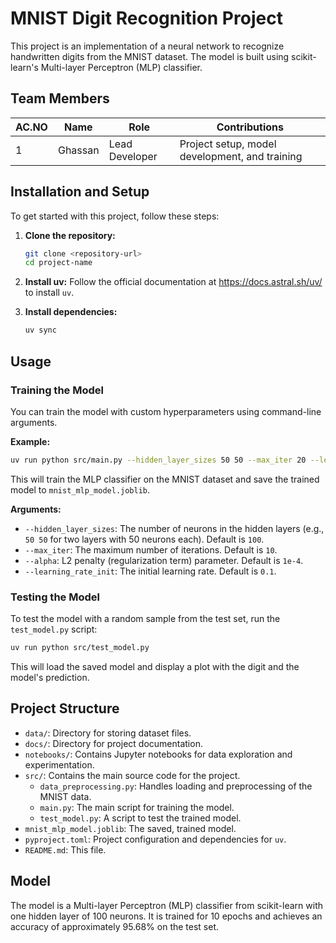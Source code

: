 # MNIST Digit Recognition Project

This project is an implementation of a neural network to recognize handwritten digits from the MNIST dataset. The model is built using scikit-learn's Multi-layer Perceptron (MLP) classifier.

## Team Members

| AC.NO | Name | Role | Contributions |
|----|------|------|---------------|
| 1 | Ghassan | Lead Developer | Project setup, model development, and training |

## Installation and Setup

To get started with this project, follow these steps:

1.  **Clone the repository:**
    ```bash
    git clone <repository-url>
    cd project-name
    ```

2.  **Install uv:**
    Follow the official documentation at https://docs.astral.sh/uv/ to install `uv`.

3.  **Install dependencies:**
    ```bash
    uv sync
    ```

## Usage

### Training the Model

You can train the model with custom hyperparameters using command-line arguments.

**Example:**

```bash
uv run python src/main.py --hidden_layer_sizes 50 50 --max_iter 20 --learning_rate_init 0.01
```

This will train the MLP classifier on the MNIST dataset and save the trained model to `mnist_mlp_model.joblib`.

**Arguments:**

-   `--hidden_layer_sizes`: The number of neurons in the hidden layers (e.g., `50 50` for two layers with 50 neurons each). Default is `100`.
-   `--max_iter`: The maximum number of iterations. Default is `10`.
-   `--alpha`: L2 penalty (regularization term) parameter. Default is `1e-4`.
-   `--learning_rate_init`: The initial learning rate. Default is `0.1`.

### Testing the Model

To test the model with a random sample from the test set, run the `test_model.py` script:

```bash
uv run python src/test_model.py
```

This will load the saved model and display a plot with the digit and the model's prediction.

## Project Structure

-   `data/`: Directory for storing dataset files.
-   `docs/`: Directory for project documentation.
-   `notebooks/`: Contains Jupyter notebooks for data exploration and experimentation.
-   `src/`: Contains the main source code for the project.
    -   `data_preprocessing.py`: Handles loading and preprocessing of the MNIST data.
    -   `main.py`: The main script for training the model.
    -   `test_model.py`: A script to test the trained model.
-   `mnist_mlp_model.joblib`: The saved, trained model.
-   `pyproject.toml`: Project configuration and dependencies for `uv`.
-   `README.md`: This file.

## Model

The model is a Multi-layer Perceptron (MLP) classifier from scikit-learn with one hidden layer of 100 neurons. It is trained for 10 epochs and achieves an accuracy of approximately 95.68% on the test set.